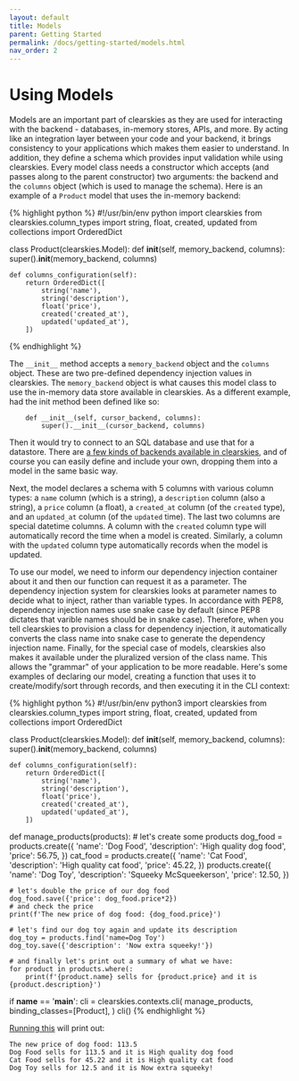 ```yaml
---
layout: default
title: Models
parent: Getting Started
permalink: /docs/getting-started/models.html
nav_order: 2
---
```


# Using Models

Models are an important part of clearskies as they are used for interacting with the backend - databases, in-memory stores, APIs, and more.  By acting like an integration layer between your code and your backend, it brings consistency to your applications which makes them easier to understand.  In addition, they define a schema which provides input validation while using clearskies.  Every model class needs a constructor which accepts (and passes along to the parent constructor) two arguments: the backend and the `columns` object (which is used to manage the schema).  Here is an example of a `Product` model that uses the in-memory backend:

{% highlight python %}
#!/usr/bin/env python
import clearskies
from clearskies.column_types import string, float, created, updated
from collections import OrderedDict

class Product(clearskies.Model):
    def __init__(self, memory_backend, columns):
        super().__init__(memory_backend, columns)

    def columns_configuration(self):
        return OrderedDict([
            string('name'),
            string('description'),
            float('price'),
            created('created_at'),
            updated('updated_at'),
        ])
{% endhighlight %}

The `__init__` method accepts a `memory_backend` object and the `columns` object.  These are two pre-defined dependency injection values in clearskies.  The `memory_backend` object is what causes this model class to use the in-memory data store available in clearskies.  As a different example, had the init method been defined like so:

```
    def __init__(self, cursor_backend, columns):
        super().__init__(cursor_backend, columns)
```

Then it would try to connect to an SQL database and use that for a datastore.  There are [a few kinds of backends available in clearskies](/docs/backends/index.html), and of course you can easily define and include your own, dropping them into a model in the same basic way.

Next, the model declares a schema with 5 columns with various column types: a `name` column (which is a string), a `description` column (also a string), a `price` column (a float), a `created_at` column (of the `created` type), and an `updated_at` column (of the `updated` time).  The last two columns are special datetime columns.  A column with the `created` column type will automatically record the time when a model is created.  Similarly, a column with the `updated` column type automatically records when the model is updated.

To use our model, we need to inform our dependency injection container about it and then our function can request it as a parameter.  The dependency injection system for clearskies looks at parameter names to decide what to inject, rather than variable types.  In accordance with PEP8, dependency injection names use snake case by default (since PEP8 dictates that varible names should be in snake case).  Therefore, when you tell clearskies to provision a class for dependency injection, it automatically converts the class name into snake case to generate the dependency injection name.  Finally, for the special case of models, clearskies also makes it available under the pluralized version of the class name.  This allows the "grammar" of your application to be more readable.  Here's some examples of declaring our model, creating a function that uses it to create/modify/sort through records, and then executing it in the CLI context:

{% highlight python %}
#!/usr/bin/env python3
import clearskies
from clearskies.column_types import string, float, created, updated
from collections import OrderedDict

class Product(clearskies.Model):
    def __init__(self, memory_backend, columns):
        super().__init__(memory_backend, columns)

    def columns_configuration(self):
        return OrderedDict([
            string('name'),
            string('description'),
            float('price'),
            created('created_at'),
            updated('updated_at'),
        ])

def manage_products(products):
    # let's create some products
    dog_food = products.create({
        'name': 'Dog Food',
        'description': 'High quality dog food',
        'price': 56.75,
    })
    cat_food = products.create({
        'name': 'Cat Food',
        'description': 'High quality cat food',
        'price': 45.22,
    })
    products.create({
        'name': 'Dog Toy',
        'description': 'Squeeky McSqueekerson',
        'price': 12.50,
    })

    # let's double the price of our dog food
    dog_food.save({'price': dog_food.price*2})
    # and check the price
    print(f'The new price of dog food: {dog_food.price}')

    # let's find our dog toy again and update its description
    dog_toy = products.find('name=Dog Toy')
    dog_toy.save({'description': 'Now extra squeeky!'})

    # and finally let's print out a summary of what we have:
    for product in products.where(:
        print(f'{product.name} sells for {product.price} and it is {product.description}')

if __name__ == '__main__':
    cli = clearskies.contexts.cli(
        manage_products,
        binding_classes=[Product],
    )
    cli()
{% endhighlight %}

[Running this](/docs/running-examples#running-examples-designed-for-the-cli`) will print out:

```
The new price of dog food: 113.5
Dog Food sells for 113.5 and it is High quality dog food
Cat Food sells for 45.22 and it is High quality cat food
Dog Toy sells for 12.5 and it is Now extra squeeky!
```

